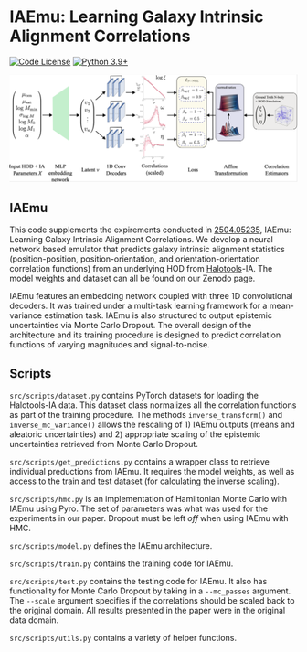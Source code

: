 # IAEmu: Learning Galaxy Intrinsic Alignment Correlations

[![Code License](https://img.shields.io/badge/Code%20License-Apache_2.0-green.svg)](https://github.com/snehjp2/GCNNMorphology/blob/main/LICENSE)
[![Python 3.9+](https://img.shields.io/badge/python-3.9+-blue.svg)](https://www.python.org/downloads/release/python-390/)

![image](src/data/pipeline.png)

## IAEmu

This code supplements the expirements conducted in [2504.05235](https://arxiv.org/abs/2504.05235), IAEmu: Learning Galaxy Intrinsic Alignment Correlations. We develop a neural network based emulator that predicts galaxy intrinsic alignment statistics (position-position, position-orientation, and orientation-orientation correlation functions) from an underlying HOD from [Halotools](https://github.com/astropy/halotools)-IA. The model weights and dataset can all be found on our Zenodo page. 

IAEmu features an embedding network coupled with three 1D convolutional decoders. It was trained under a multi-task learning framework for a mean-variance estimation task. IAEmu is also structured to output epistemic uncertainties via Monte Carlo Dropout. The overall design of the architecture and its training procedure is designed to predict correlation functions of varying magnitudes and signal-to-noise.


## Scripts

`src/scripts/dataset.py` contains PyTorch datasets for loading the Halotools-IA data. This dataset class normalizes all the correlation functions as part of the training procedure. The methods `inverse_transform()` and `inverse_mc_variance()` allows the rescaling of 1) IAEmu outputs (means and aleatoric uncertainties) and 2) appropriate scaling of the epistemic uncertainties retrieved from Monte Carlo Dropout.

`src/scripts/get_predictions.py` contains a wrapper class to retrieve individual preductions from IAEmu. It requires the model weights, as well as access to the train and test dataset (for calculating the inverse scaling).

`src/scripts/hmc.py` is an implementation of Hamiltonian Monte Carlo with IAEmu using Pyro. The set of parameters was what was used for the experiments in our paper. Dropout must be left *off* when using IAEmu with HMC.

`src/scripts/model.py` defines the IAEmu architecture.

`src/scripts/train.py` contains the training code for IAEmu.

`src/scripts/test.py` contains the testing code for IAEmu. It also has functionality for Monte Carlo Dropout by taking in a `--mc_passes` argument. The `--scale` argument specifies if the correlations should be scaled back to the original domain. All results presented in the paper were in the original data domain.

`src/scripts/utils.py` contains a variety of helper functions.
